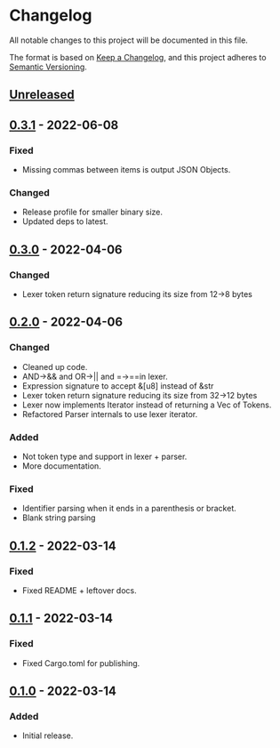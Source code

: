 # Changelog
All notable changes to this project will be documented in this file.

The format is based on [Keep a Changelog](https://keepachangelog.com/en/1.0.0/),
and this project adheres to [Semantic Versioning](https://semver.org/spec/v2.0.0.html).

## [Unreleased]

## [0.3.1] - 2022-06-08
### Fixed
- Missing commas between items is output JSON Objects.

### Changed
- Release profile for smaller binary size.
- Updated deps to latest.

## [0.3.0] - 2022-04-06
### Changed
- Lexer token return signature reducing its size from 12->8 bytes

## [0.2.0] - 2022-04-06
### Changed
- Cleaned up code.
- AND->&& and OR->|| and =->==in lexer.
- Expression signature to accept &[u8] instead of &str
- Lexer token return signature reducing its size from 32->12 bytes
- Lexer now implements Iterator instead of returning a Vec of Tokens.
- Refactored Parser internals to use lexer iterator.

### Added
- Not token type and support in lexer + parser.
- More documentation.

### Fixed
- Identifier parsing when it ends in a parenthesis or bracket.
- Blank string parsing

## [0.1.2] - 2022-03-14
### Fixed
- Fixed README + leftover docs.

## [0.1.1] - 2022-03-14
### Fixed
- Fixed Cargo.toml for publishing.

## [0.1.0] - 2022-03-14
### Added
- Initial release.

[Unreleased]: https://github.com/rust-playground/ksql/compare/v0.3.1...HEAD
[0.3.1]: https://github.com/rust-playground/ksql/compare/v0.3.0...v0.3.1
[0.3.0]: https://github.com/rust-playground/ksql/compare/v0.2.0...v0.3.0
[0.2.0]: https://github.com/rust-playground/ksql/compare/v0.1.2...v0.2.0
[0.1.2]: https://github.com/rust-playground/ksql/compare/v0.1.1...v0.1.2
[0.1.1]: https://github.com/rust-playground/ksql/compare/v0.1.0...v0.1.1
[0.1.0]: https://github.com/rust-playground/ksql/commit/03fa237a7e2fe5f15de609e3da3c87f5dbed8805